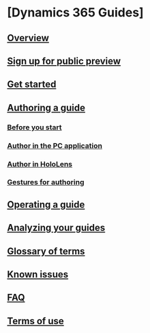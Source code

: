 # [Dynamics 365 Guides]
## [Overview](overview.md)
## [Sign up for public preview](setup.md)
## [Get started](get-started.md)
## [Authoring a guide](authoring-overview.md)
### [Before you start](before-you-start.md)
### [Author in the PC application](pc-authoring.md)
### [Author in HoloLens](hololens-authoring.md)
### [Gestures for authoring](authoring-gestures.md)
## [Operating a guide](operating.md)
## [Analyzing your guides](analyzing.md)
## [Glossary of terms](glossary.md)
## [Known issues](known-issues.md)
## [FAQ](faq.md)
## [Terms of use](terms-of-use.md)

